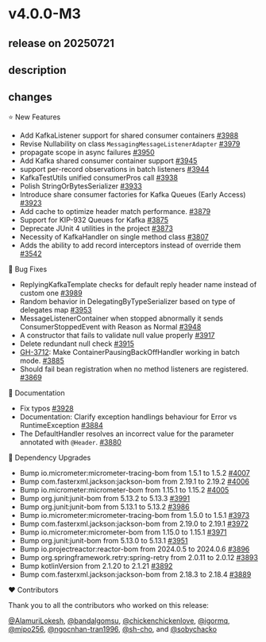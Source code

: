 # v4.0.0-M3

## release on 20250721

## description

## changes

⭐ New Features

* Add KafkaListener support for shared consumer containers <a href="https://github.com/spring-projects/spring-kafka/pull/3988" data-hovercard-type="pull_request" data-hovercard-url="/spring-projects/spring-kafka/pull/3988/hovercard">#3988</a>
* Revise Nullability on class <code>MessagingMessageListenerAdapter</code> <a href="https://github.com/spring-projects/spring-kafka/issues/3979" data-hovercard-type="issue" data-hovercard-url="/spring-projects/spring-kafka/issues/3979/hovercard">#3979</a>
* propagate scope in async failures <a href="https://github.com/spring-projects/spring-kafka/pull/3950" data-hovercard-type="pull_request" data-hovercard-url="/spring-projects/spring-kafka/pull/3950/hovercard">#3950</a>
* Add Kafka shared consumer container support <a href="https://github.com/spring-projects/spring-kafka/pull/3945" data-hovercard-type="pull_request" data-hovercard-url="/spring-projects/spring-kafka/pull/3945/hovercard">#3945</a>
* support per-record observations in batch listeners <a href="https://github.com/spring-projects/spring-kafka/pull/3944" data-hovercard-type="pull_request" data-hovercard-url="/spring-projects/spring-kafka/pull/3944/hovercard">#3944</a>
* KafkaTestUtils unified consumerPros call <a href="https://github.com/spring-projects/spring-kafka/pull/3938" data-hovercard-type="pull_request" data-hovercard-url="/spring-projects/spring-kafka/pull/3938/hovercard">#3938</a>
* Polish StringOrBytesSerializer <a href="https://github.com/spring-projects/spring-kafka/pull/3933" data-hovercard-type="pull_request" data-hovercard-url="/spring-projects/spring-kafka/pull/3933/hovercard">#3933</a>
* Introduce share consumer factories for Kafka Queues (Early Access) <a href="https://github.com/spring-projects/spring-kafka/pull/3923" data-hovercard-type="pull_request" data-hovercard-url="/spring-projects/spring-kafka/pull/3923/hovercard">#3923</a>
* Add cache to optimize header match performance. <a href="https://github.com/spring-projects/spring-kafka/issues/3879" data-hovercard-type="issue" data-hovercard-url="/spring-projects/spring-kafka/issues/3879/hovercard">#3879</a>
* Support for KIP-932 Queues for Kafka <a href="https://github.com/spring-projects/spring-kafka/issues/3875" data-hovercard-type="issue" data-hovercard-url="/spring-projects/spring-kafka/issues/3875/hovercard">#3875</a>
* Deprecate JUnit 4 utilities in the project <a href="https://github.com/spring-projects/spring-kafka/issues/3873" data-hovercard-type="issue" data-hovercard-url="/spring-projects/spring-kafka/issues/3873/hovercard">#3873</a>
* Necessity of KafkaHandler on single method class <a href="https://github.com/spring-projects/spring-kafka/issues/3807" data-hovercard-type="issue" data-hovercard-url="/spring-projects/spring-kafka/issues/3807/hovercard">#3807</a>
* Adds the ability to add record interceptors instead of override them <a href="https://github.com/spring-projects/spring-kafka/issues/3542" data-hovercard-type="issue" data-hovercard-url="/spring-projects/spring-kafka/issues/3542/hovercard">#3542</a>

🐞 Bug Fixes

* ReplyingKafkaTemplate checks for default reply header name instead of custom one <a href="https://github.com/spring-projects/spring-kafka/issues/3989" data-hovercard-type="issue" data-hovercard-url="/spring-projects/spring-kafka/issues/3989/hovercard">#3989</a>
* Random behavior in DelegatingByTypeSerializer based on type of delegates map <a href="https://github.com/spring-projects/spring-kafka/issues/3953" data-hovercard-type="issue" data-hovercard-url="/spring-projects/spring-kafka/issues/3953/hovercard">#3953</a>
* MessageListenerContainer when stopped abnormally it sends ConsumerStoppedEvent with Reason as Normal <a href="https://github.com/spring-projects/spring-kafka/issues/3948" data-hovercard-type="issue" data-hovercard-url="/spring-projects/spring-kafka/issues/3948/hovercard">#3948</a>
* A constructor that fails to validate null value properly <a href="https://github.com/spring-projects/spring-kafka/issues/3917" data-hovercard-type="issue" data-hovercard-url="/spring-projects/spring-kafka/issues/3917/hovercard">#3917</a>
* Delete redundant null check <a href="https://github.com/spring-projects/spring-kafka/issues/3915" data-hovercard-type="issue" data-hovercard-url="/spring-projects/spring-kafka/issues/3915/hovercard">#3915</a>
* <a class="issue-link js-issue-link" data-error-text="Failed to load title" data-id="2796111502" data-permission-text="Title is private" data-url="https://github.com/spring-projects/spring-kafka/issues/3712" data-hovercard-type="issue" data-hovercard-url="/spring-projects/spring-kafka/issues/3712/hovercard" href="https://github.com/spring-projects/spring-kafka/issues/3712">GH-3712</a>: Make ContainerPausingBackOffHandler working in batch mode. <a href="https://github.com/spring-projects/spring-kafka/pull/3885" data-hovercard-type="pull_request" data-hovercard-url="/spring-projects/spring-kafka/pull/3885/hovercard">#3885</a>
* Should fail bean registration when no method listeners are registered. <a href="https://github.com/spring-projects/spring-kafka/issues/3869" data-hovercard-type="issue" data-hovercard-url="/spring-projects/spring-kafka/issues/3869/hovercard">#3869</a>

📔 Documentation

* Fix typos <a href="https://github.com/spring-projects/spring-kafka/pull/3928" data-hovercard-type="pull_request" data-hovercard-url="/spring-projects/spring-kafka/pull/3928/hovercard">#3928</a>
* Documentation: Clarify exception handlings behaviour for Error vs RuntimeException <a href="https://github.com/spring-projects/spring-kafka/issues/3884" data-hovercard-type="issue" data-hovercard-url="/spring-projects/spring-kafka/issues/3884/hovercard">#3884</a>
* The DefaultHandler resolves an incorrect value for the parameter annotated with <code>@Header</code>. <a href="https://github.com/spring-projects/spring-kafka/issues/3880" data-hovercard-type="issue" data-hovercard-url="/spring-projects/spring-kafka/issues/3880/hovercard">#3880</a>

🔨 Dependency Upgrades

* Bump io.micrometer:micrometer-tracing-bom from 1.5.1 to 1.5.2 <a href="https://github.com/spring-projects/spring-kafka/pull/4007" data-hovercard-type="pull_request" data-hovercard-url="/spring-projects/spring-kafka/pull/4007/hovercard">#4007</a>
* Bump com.fasterxml.jackson:jackson-bom from 2.19.1 to 2.19.2 <a href="https://github.com/spring-projects/spring-kafka/pull/4006" data-hovercard-type="pull_request" data-hovercard-url="/spring-projects/spring-kafka/pull/4006/hovercard">#4006</a>
* Bump io.micrometer:micrometer-bom from 1.15.1 to 1.15.2 <a href="https://github.com/spring-projects/spring-kafka/pull/4005" data-hovercard-type="pull_request" data-hovercard-url="/spring-projects/spring-kafka/pull/4005/hovercard">#4005</a>
* Bump org.junit:junit-bom from 5.13.2 to 5.13.3 <a href="https://github.com/spring-projects/spring-kafka/pull/3991" data-hovercard-type="pull_request" data-hovercard-url="/spring-projects/spring-kafka/pull/3991/hovercard">#3991</a>
* Bump org.junit:junit-bom from 5.13.1 to 5.13.2 <a href="https://github.com/spring-projects/spring-kafka/pull/3986" data-hovercard-type="pull_request" data-hovercard-url="/spring-projects/spring-kafka/pull/3986/hovercard">#3986</a>
* Bump io.micrometer:micrometer-tracing-bom from 1.5.0 to 1.5.1 <a href="https://github.com/spring-projects/spring-kafka/pull/3973" data-hovercard-type="pull_request" data-hovercard-url="/spring-projects/spring-kafka/pull/3973/hovercard">#3973</a>
* Bump com.fasterxml.jackson:jackson-bom from 2.19.0 to 2.19.1 <a href="https://github.com/spring-projects/spring-kafka/pull/3972" data-hovercard-type="pull_request" data-hovercard-url="/spring-projects/spring-kafka/pull/3972/hovercard">#3972</a>
* Bump io.micrometer:micrometer-bom from 1.15.0 to 1.15.1 <a href="https://github.com/spring-projects/spring-kafka/pull/3971" data-hovercard-type="pull_request" data-hovercard-url="/spring-projects/spring-kafka/pull/3971/hovercard">#3971</a>
* Bump org.junit:junit-bom from 5.13.0 to 5.13.1 <a href="https://github.com/spring-projects/spring-kafka/pull/3951" data-hovercard-type="pull_request" data-hovercard-url="/spring-projects/spring-kafka/pull/3951/hovercard">#3951</a>
* Bump io.projectreactor:reactor-bom from 2024.0.5 to 2024.0.6 <a href="https://github.com/spring-projects/spring-kafka/pull/3896" data-hovercard-type="pull_request" data-hovercard-url="/spring-projects/spring-kafka/pull/3896/hovercard">#3896</a>
* Bump org.springframework.retry:spring-retry from 2.0.11 to 2.0.12 <a href="https://github.com/spring-projects/spring-kafka/pull/3893" data-hovercard-type="pull_request" data-hovercard-url="/spring-projects/spring-kafka/pull/3893/hovercard">#3893</a>
* Bump kotlinVersion from 2.1.20 to 2.1.21 <a href="https://github.com/spring-projects/spring-kafka/pull/3892" data-hovercard-type="pull_request" data-hovercard-url="/spring-projects/spring-kafka/pull/3892/hovercard">#3892</a>
* Bump com.fasterxml.jackson:jackson-bom from 2.18.3 to 2.18.4 <a href="https://github.com/spring-projects/spring-kafka/pull/3889" data-hovercard-type="pull_request" data-hovercard-url="/spring-projects/spring-kafka/pull/3889/hovercard">#3889</a>

❤️ Contributors

Thank you to all the contributors who worked on this release:

<a class="user-mention notranslate" data-hovercard-type="user" data-hovercard-url="/users/AlamuriLokesh/hovercard" data-octo-click="hovercard-link-click" data-octo-dimensions="link_type:self" href="https://github.com/AlamuriLokesh">@AlamuriLokesh</a>, <a class="user-mention notranslate" data-hovercard-type="user" data-hovercard-url="/users/bandalgomsu/hovercard" data-octo-click="hovercard-link-click" data-octo-dimensions="link_type:self" href="https://github.com/bandalgomsu">@bandalgomsu</a>, <a class="user-mention notranslate" data-hovercard-type="user" data-hovercard-url="/users/chickenchickenlove/hovercard" data-octo-click="hovercard-link-click" data-octo-dimensions="link_type:self" href="https://github.com/chickenchickenlove">@chickenchickenlove</a>, <a class="user-mention notranslate" data-hovercard-type="user" data-hovercard-url="/users/igormq/hovercard" data-octo-click="hovercard-link-click" data-octo-dimensions="link_type:self" href="https://github.com/igormq">@igormq</a>, <a class="user-mention notranslate" data-hovercard-type="user" data-hovercard-url="/users/mipo256/hovercard" data-octo-click="hovercard-link-click" data-octo-dimensions="link_type:self" href="https://github.com/mipo256">@mipo256</a>, <a class="user-mention notranslate" data-hovercard-type="user" data-hovercard-url="/users/ngocnhan-tran1996/hovercard" data-octo-click="hovercard-link-click" data-octo-dimensions="link_type:self" href="https://github.com/ngocnhan-tran1996">@ngocnhan-tran1996</a>, <a class="user-mention notranslate" data-hovercard-type="user" data-hovercard-url="/users/sh-cho/hovercard" data-octo-click="hovercard-link-click" data-octo-dimensions="link_type:self" href="https://github.com/sh-cho">@sh-cho</a>, and <a class="user-mention notranslate" data-hovercard-type="user" data-hovercard-url="/users/sobychacko/hovercard" data-octo-click="hovercard-link-click" data-octo-dimensions="link_type:self" href="https://github.com/sobychacko">@sobychacko</a>

